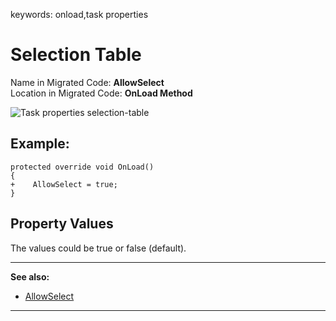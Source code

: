 ﻿keywords: onload,task properties
# Selection Table

Name in Migrated Code: **AllowSelect**  
Location in Migrated Code: **OnLoad Method**  

![Task properties selection-table](Task-properties-selection-table.jpg)

## Example:
```csdiff
protected override void OnLoad()
{
+    AllowSelect = true;
}
```

## Property Values
The values could be true or false (default).

---
**See also:** 
* [AllowSelect](/referencehtml/P_Firefly_Box_UIController_AllowSelect.htm)

---